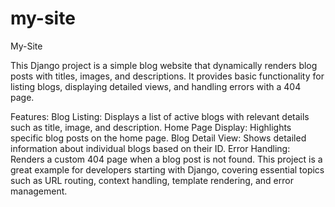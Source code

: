 # my-site
My-Site

This Django project is a simple blog website that dynamically renders blog posts with titles, images, and descriptions. It provides basic functionality for listing blogs, displaying detailed views, and handling errors with a 404 page.

Features:
Blog Listing: Displays a list of active blogs with relevant details such as title, image, and description.
Home Page Display: Highlights specific blog posts on the home page.
Blog Detail View: Shows detailed information about individual blogs based on their ID.
Error Handling: Renders a custom 404 page when a blog post is not found.
This project is a great example for developers starting with Django, covering essential topics such as URL routing, context handling, template rendering, and error management.
